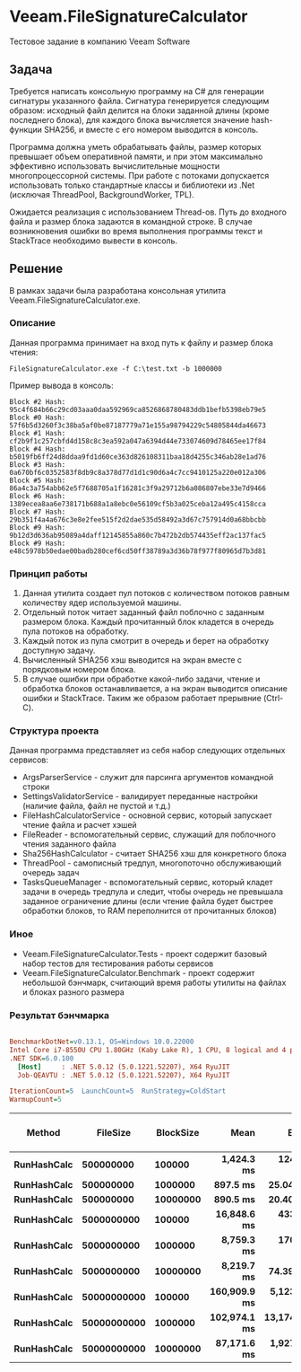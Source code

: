 # Veeam.FileSignatureCalculator

Тестовое задание в компанию Veeam Software

## Задача

Требуется написать консольную программу на C# для генерации сигнатуры указанного файла. Сигнатура генерируется следующим образом: исходный файл делится на блоки заданной длины (кроме последнего блока), для каждого блока вычисляется значение hash-функции SHA256, и вместе с его номером выводится в консоль.

Программа должна уметь обрабатывать файлы, размер которых превышает объем оперативной памяти, и при этом максимально эффективно использовать вычислительные мощности многопроцессорной системы. При работе с потоками допускается использовать только стандартные классы и библиотеки из .Net (исключая ThreadPool, BackgroundWorker, TPL).


Ожидается реализация с использованием Thread-ов. Путь до входного файла и размер блока задаются в командной строке. В случае возникновения ошибки во время выполнения программы  текст и StackTrace необходимо вывести в консоль.

## Решение

В рамках задачи была разработана консольная утилита Veeam.FileSignatureCalculator.exe.

### Описание

Данная программа принимает на вход путь к файлу и размер блока чтения:
```
FileSignatureCalculator.exe -f C:\test.txt -b 1000000
```
Пример вывода в консоль:
```
Block #2 Hash: 95c4f684b66c29cd03aaa0daa592969ca8526868780483ddb1befb5398eb79e5
Block #0 Hash: 57f6b5d3260f3c38ba5af0be87187779a71e155a98794229c54805844da46673
Block #1 Hash: cf2b9f1c257cbfd4d158c8c3ea592a047a6394d44e733074609d78465ee17f84
Block #4 Hash: b5019fb6ff24d8ddaa9fd1d60ce363d826108311baa18d4255c346ab28e1ad76
Block #3 Hash: 0a670bf6c0352583f8db9c8a378d77d1d1c90d6a4c7cc9410125a220e012a306
Block #5 Hash: 86a4c3a754abb62e5f7688705a1f16281c3f9a29712b6a086807ebe33e7d9466
Block #6 Hash: 1389ecea8aa6e738171b688a1a8ebc0e56109cf5b3a025ceba12a495c4158cca
Block #7 Hash: 29b351f4a4a676c3e8e2fee515f2d2dae535d58492a3d67c757914d0a68bbcbb
Block #9 Hash: 9b12d3d636ab95089a4daff12145855a860c7b472b2db574435eff2ac137fac5
Block #9 Hash: e48c5978b50edae00badb280cef6cd50ff38789a3d36b78f977f80965d7b3d81
```

### Принцип работы

1. Данная утилита создает пул потоков с количеством потоков равным количеству ядер используемой машины.
2. Отдельный поток читает заданный файл поблочно с заданным размером блока. Каждый прочитанный блок кладется в очередь пула потоков на обработку.
3. Каждый поток из пула смотрит в очередь и берет на обработку доступную задачу.
4. Вычисленный SHA256 хэш выводится на экран вместе с порядковым номером блока.
5. В случае ошибки при обработке какой-либо задачи, чтение и обработка блоков останавливается, а на экран выводится описание ошибки и StackTrace. Таким же образом работает прерывние (Ctrl-C).

### Структура проекта

Данная программа представляет из себя набор следующих отдельных сервисов:

* ArgsParserService - служит для парсинга аргументов командной строки
* SettingsValidatorService - валидирует переданные настройки (наличие файла, файл не пустой и т.д.)
* FileHashCalculatorService - основной сервис, который запускает чтение файла и расчет хэшей
* FileReader - вспомогательный сервис, служащий для поблочного чтения заданного файла
* Sha256HashCalculator - считает SHA256 хэш для конкретного блока
* ThreadPool - самописный тредпул, многопоточно обслуживающий очередь задач
* TasksQueueManager - вспомогательный сервис, который кладет задачи в очередь тредпула и следит, чтобы очередь не превышала заданное ограничение длины (если чтение файла будет быстрее обработки блоков, то RAM переполнится от прочитанных блоков)

### Иное

* Veeam.FileSignatureCalculator.Tests - проект содержит базовый набор тестов для тестирования работы сервисов
* Veeam.FileSignatureCalculator.Benchmark - проект содержит небольшой бэнчмарк, считающий время работы утилиты на файлах и блоках разного размера 

### Результат бэнчмарка

``` ini

BenchmarkDotNet=v0.13.1, OS=Windows 10.0.22000
Intel Core i7-8550U CPU 1.80GHz (Kaby Lake R), 1 CPU, 8 logical and 4 physical cores
.NET SDK=6.0.100
  [Host]     : .NET 5.0.12 (5.0.1221.52207), X64 RyuJIT
  Job-QEAVTU : .NET 5.0.12 (5.0.1221.52207), X64 RyuJIT

IterationCount=5  LaunchCount=5  RunStrategy=ColdStart  
WarmupCount=5  

```
|      Method |    FileSize | BlockSize |         Mean |        Error |       StdDev |       Median | Completed Work Items | Lock Contentions |         Gen 0 |         Gen 1 |         Gen 2 | Allocated |
|------------ |------------ |---------- |-------------:|-------------:|-------------:|-------------:|---------------------:|-----------------:|--------------:|--------------:|--------------:|----------:|
| **RunHashCalc** |   **500000000** |    **100000** |   **1,424.3 ms** |    **124.53 ms** |    **166.25 ms** |   **1,393.8 ms** |               **2.0000** |        **1414.0000** |   **114000.0000** |   **114000.0000** |   **113000.0000** |    **490 MB** |
| **RunHashCalc** |   **500000000** |   **1000000** |     **897.5 ms** |     **25.04 ms** |     **33.43 ms** |     **894.0 ms** |               **2.0000** |          **90.0000** |    **15000.0000** |    **15000.0000** |    **15000.0000** |    **478 MB** |
| **RunHashCalc** |   **500000000** |  **10000000** |     **890.5 ms** |     **20.40 ms** |     **27.23 ms** |     **894.3 ms** |               **2.0000** |          **29.0000** |     **4000.0000** |     **4000.0000** |     **4000.0000** |    **477 MB** |
| **RunHashCalc** |  **5000000000** |    **100000** |  **16,848.6 ms** |    **433.59 ms** |    **578.83 ms** |  **16,621.3 ms** |               **2.0000** |       **14138.0000** |  **1208000.0000** |  **1188000.0000** |  **1186000.0000** |  **4,904 MB** |
| **RunHashCalc** |  **5000000000** |   **1000000** |   **8,759.3 ms** |    **170.76 ms** |    **227.96 ms** |   **8,750.1 ms** |               **2.0000** |        **1144.0000** |   **210000.0000** |   **205000.0000** |   **205000.0000** |  **4,785 MB** |
| **RunHashCalc** |  **5000000000** |  **10000000** |   **8,219.7 ms** |     **74.39 ms** |     **99.32 ms** |   **8,195.5 ms** |               **2.0000** |          **65.0000** |    **23000.0000** |    **23000.0000** |    **23000.0000** |  **4,770 MB** |
| **RunHashCalc** | **50000000000** |    **100000** | **160,909.9 ms** |  **5,123.89 ms** |  **6,840.25 ms** | **158,567.8 ms** |               **2.0000** |      **137926.0000** | **11693000.0000** | **11469000.0000** | **11433000.0000** | **49,029 MB** |
| **RunHashCalc** | **50000000000** |   **1000000** | **102,974.1 ms** | **13,174.34 ms** | **17,587.37 ms** |  **89,148.0 ms** |               **2.0000** |       **14362.0000** |  **2096000.0000** |  **2059000.0000** |  **2025000.0000** | **47,840 MB** |
| **RunHashCalc** | **50000000000** |  **10000000** |  **87,171.6 ms** |  **1,927.71 ms** |  **2,573.43 ms** |  **87,156.0 ms** |               **2.0000** |        **1502.0000** |   **298000.0000** |   **298000.0000** |   **274000.0000** | **47,696 MB** |
